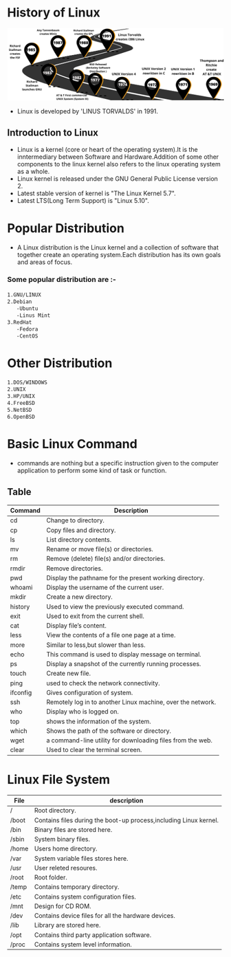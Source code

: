 # **History of Linux**
  ![Backgound History](https://github.com/ShibaniRath23/missingskill-learning/blob/master/Images/Linux%20History.png)
  * Linux is developed by 'LINUS TORVALDS' in 1991.
## **Introduction to Linux**

  * Linux is a kernel (core or heart of the operating system).It is the inntermediary between Software and Hardware.Addition of some other components to the linux kernel also refers to the linux operating system as a whole.
  * Linux kernel is released under the GNU General Public License version 2.
  * Latest stable version of kernel is "The Linux Kernel 5.7".
  * Latest LTS(Long Term Support) is "Linux 5.10".

# **Popular Distribution**
  * A Linux distribution is the Linux kernel and a collection of software that together create an operating system.Each distribution has its own goals and areas of focus.
   ### **Some popular distribution are :-**
    1.GNU/LINUX
    2.Debian
       -Ubuntu
       -Linus Mint
    3.RedHat
       -Fedora
       -CentOS
# **Other Distribution**
    1.DOS/WINDOWS
    2.UNIX
    3.HP/UNIX
    4.FreeBSD
    5.NetBSD
    6.OpenBSD

# **Basic Linux Command**
  * commands are nothing but a specific  instruction given to the computer application to perform some kind of task or function.

  ## Table

   |Command | Description|
   |--------|------------|
   |cd| Change to directory.|
   |cp|Copy files and directory.|
   |ls|List directory contents.|
   |mv|Rename or move file(s) or directories.|
   |rm|Remove (delete) file(s) and/or directories.|
   |rmdir|Remove directories.|
   |pwd|Display the pathname for the present working  directory.|
   |whoami|Display the username of the current user.|
   |mkdir|Create a new directory.|
   |history|Used to view the previously executed command.| 
   |exit|Used to exit from the current shell.|
   |cat|Display file’s content.|
   |less|View the contents of a file one page at a time.|
   |more|Similar to less,but slower than less.|
   |echo|This command is used to display message on terminal.|
   |ps|Display a snapshot of the currently running processes.|
   |touch|Create new file.|
   |ping|used to check the network connectivity.|
   |ifconfig|Gives configuration of system.|
   |ssh|Remotely log in to another Linux machine, over the network.|
   |who|Display who is logged on.|
   |top|shows the  information of the system.|
   |which|Shows the path of the software or directory.|
   |wget| a command-line utility for downloading files from the web.|
   |clear| Used to clear the terminal screen.|


# **Linux File System**
|File|description|
|---|-----------|
|/|Root directory.|
|/boot|Contains files during the boot-up process,including Linux kernel.|
|/bin|Binary files are stored here.|
|/sbin|System binary files.|
|/home|Users home directory.| 
|/var |System variable  files stores here.|
|/usr|User releted resoures.|
|/root|Root folder.|
|/temp|Contains temporary directory.|
|/etc|Contains system configuration files.|
|/mnt|Design for CD ROM.|
|/dev|Contains  device files for all the hardware devices.|
|/lib|Library are stored here.|
|/opt|Contains third party application software.|
|/proc|Contains system level information.|
